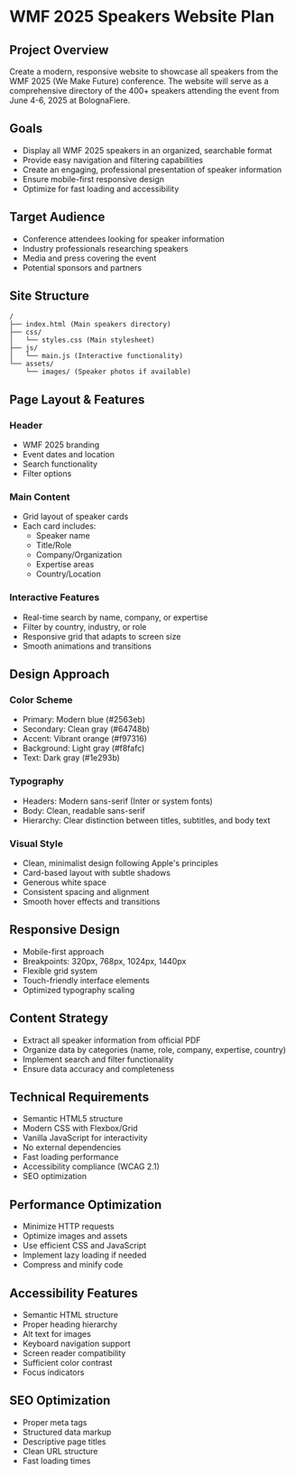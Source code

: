 # WMF 2025 Speakers Website Plan

## Project Overview
Create a modern, responsive website to showcase all speakers from the WMF 2025 (We Make Future) conference. The website will serve as a comprehensive directory of the 400+ speakers attending the event from June 4-6, 2025 at BolognaFiere.

## Goals
- Display all WMF 2025 speakers in an organized, searchable format
- Provide easy navigation and filtering capabilities
- Create an engaging, professional presentation of speaker information
- Ensure mobile-first responsive design
- Optimize for fast loading and accessibility

## Target Audience
- Conference attendees looking for speaker information
- Industry professionals researching speakers
- Media and press covering the event
- Potential sponsors and partners

## Site Structure
```
/
├── index.html (Main speakers directory)
├── css/
│   └── styles.css (Main stylesheet)
├── js/
│   └── main.js (Interactive functionality)
└── assets/
    └── images/ (Speaker photos if available)
```

## Page Layout & Features
### Header
- WMF 2025 branding
- Event dates and location
- Search functionality
- Filter options

### Main Content
- Grid layout of speaker cards
- Each card includes:
  - Speaker name
  - Title/Role
  - Company/Organization
  - Expertise areas
  - Country/Location

### Interactive Features
- Real-time search by name, company, or expertise
- Filter by country, industry, or role
- Responsive grid that adapts to screen size
- Smooth animations and transitions

## Design Approach
### Color Scheme
- Primary: Modern blue (#2563eb)
- Secondary: Clean gray (#64748b)
- Accent: Vibrant orange (#f97316)
- Background: Light gray (#f8fafc)
- Text: Dark gray (#1e293b)

### Typography
- Headers: Modern sans-serif (Inter or system fonts)
- Body: Clean, readable sans-serif
- Hierarchy: Clear distinction between titles, subtitles, and body text

### Visual Style
- Clean, minimalist design following Apple's principles
- Card-based layout with subtle shadows
- Generous white space
- Consistent spacing and alignment
- Smooth hover effects and transitions

## Responsive Design
- Mobile-first approach
- Breakpoints: 320px, 768px, 1024px, 1440px
- Flexible grid system
- Touch-friendly interface elements
- Optimized typography scaling

## Content Strategy
- Extract all speaker information from official PDF
- Organize data by categories (name, role, company, expertise, country)
- Implement search and filter functionality
- Ensure data accuracy and completeness

## Technical Requirements
- Semantic HTML5 structure
- Modern CSS with Flexbox/Grid
- Vanilla JavaScript for interactivity
- No external dependencies
- Fast loading performance
- Accessibility compliance (WCAG 2.1)
- SEO optimization

## Performance Optimization
- Minimize HTTP requests
- Optimize images and assets
- Use efficient CSS and JavaScript
- Implement lazy loading if needed
- Compress and minify code

## Accessibility Features
- Semantic HTML structure
- Proper heading hierarchy
- Alt text for images
- Keyboard navigation support
- Screen reader compatibility
- Sufficient color contrast
- Focus indicators

## SEO Optimization
- Proper meta tags
- Structured data markup
- Descriptive page titles
- Clean URL structure
- Fast loading times